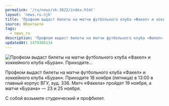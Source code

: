 ```yaml
---
permalink: '/ru/news/vk-3622/index.html'
layout: 'news.ru.njk'
title: 'Профком выдаст билеты на матчи футбольного клуба «Факел» и хоккейного клуба «Буран». Приходите…'
source: ВКонтакте
tags:
  - news_ru
description: 'Профком выдаст билеты на матчи футбольного клуба «Факел» и хоккейного клуба «Буран». Приходите…'
updatedAt: 1479366134
---
```

![Профком выдаст билеты на матчи футбольного клуба «Факел» и хоккейного клуба «Буран». Приходите…](https://sun9-73.userapi.com/impf/c626320/v626320195/54b8f/oEMF8v3qAVQ.jpg?size=1280x720&quality=96&sign=8492e5f6d7fe814d57b471e9d4305f0f&c_uniq_tag=ZeNPZVDc9AXFXjAESdR27KFWA_EcSYsbDVONGr296wM&type=album)

Профком выдаст билеты на матчи футбольного клуба «Факел» и хоккейного клуба «Буран». Приходите 18 ноября (пятница) в 13:00 в главный корпус ВГУ, ауд. 336. Матч «Факела» пройдет 19 ноября, а матчи «Бурана» — 23 и 25 ноября.

С собой возьмите студенческий и профбилет.
